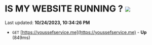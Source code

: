 # IS MY WEBSITE RUNNING ? [![](https://img.shields.io/static/v1?label=Sponsor&message=%E2%9D%A4&logo=GitHub&color=%23fe8e86)](https://github.com/sponsors/<username>)

Last updated: **10/24/2023, 10:34:26 PM**

- `GET` [https://youssefservice.me](https://youssefservice.me) - **Up** (849ms)

